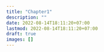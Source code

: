 ```yaml
---
title: "Chapter1"
description: ""
date: 2022-08-14T18:11:20+07:00
lastmod: 2022-08-14T18:11:20+07:00
draft: true
images: []
---
```

